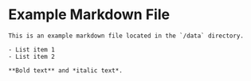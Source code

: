 # Example Markdown File

    This is an example markdown file located in the `/data` directory.

    - List item 1
    - List item 2

    **Bold text** and *italic text*.

